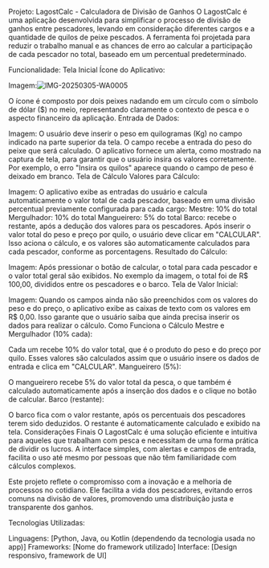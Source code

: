 Projeto: LagostCalc - Calculadora de Divisão de Ganhos
O LagostCalc é uma aplicação desenvolvida para simplificar o processo de divisão de ganhos entre pescadores, levando em consideração diferentes cargos e a quantidade de quilos de peixe pescados. A ferramenta foi projetada para reduzir o trabalho manual e as chances de erro ao calcular a participação de cada pescador no total, baseado em um percentual predeterminado.

Funcionalidade: Tela Inicial
Ícone do Aplicativo:

Imagem:![IMG-20250305-WA0005](https://github.com/user-attachments/assets/99c7a2a1-f003-4bce-85e5-82ec821323a7)


O ícone é composto por dois peixes nadando em um círculo com o símbolo de dólar ($) no meio, representando claramente o contexto de pesca e o aspecto financeiro da aplicação.
Entrada de Dados:

Imagem:
O usuário deve inserir o peso em quilogramas (Kg) no campo indicado na parte superior da tela. O campo recebe a entrada do peso do peixe que será calculado.
O aplicativo fornece um alerta, como mostrado na captura de tela, para garantir que o usuário insira os valores corretamente. Por exemplo, o erro "Insira os quilos" aparece quando o campo de peso é deixado em branco.
Tela de Cálculo
Valores para Cálculo:

Imagem:
O aplicativo exibe as entradas do usuário e calcula automaticamente o valor total de cada pescador, baseado em uma divisão percentual previamente configurada para cada cargo:
Mestre: 10% do total
Mergulhador: 10% do total
Mangueirero: 5% do total
Barco: recebe o restante, após a dedução dos valores para os pescadores.
Após inserir o valor total do peso e preço por quilo, o usuário deve clicar em "CALCULAR". Isso aciona o cálculo, e os valores são automaticamente calculados para cada pescador, conforme as porcentagens.
Resultado do Cálculo:

Imagem:
Após pressionar o botão de calcular, o total para cada pescador e o valor total geral são exibidos. No exemplo da imagem, o total foi de R$ 100,00, divididos entre os pescadores e o barco.
Tela de Valor Inicial:

Imagem:
Quando os campos ainda não são preenchidos com os valores do peso e do preço, o aplicativo exibe as caixas de texto com os valores em R$ 0,00.
Isso garante que o usuário saiba que ainda precisa inserir os dados para realizar o cálculo.
Como Funciona o Cálculo
Mestre e Mergulhador (10% cada):

Cada um recebe 10% do valor total, que é o produto do peso e do preço por quilo. Esses valores são calculados assim que o usuário insere os dados de entrada e clica em "CALCULAR".
Mangueirero (5%):

O mangueirero recebe 5% do valor total da pesca, o que também é calculado automaticamente após a inserção dos dados e o clique no botão de calcular.
Barco (restante):

O barco fica com o valor restante, após os percentuais dos pescadores terem sido deduzidos. O restante é automaticamente calculado e exibido na tela.
Considerações Finais
O LagostCalc é uma solução eficiente e intuitiva para aqueles que trabalham com pesca e necessitam de uma forma prática de dividir os lucros. A interface simples, com alertas e campos de entrada, facilita o uso até mesmo por pessoas que não têm familiaridade com cálculos complexos.

Este projeto reflete o compromisso com a inovação e a melhoria de processos no cotidiano. Ele facilita a vida dos pescadores, evitando erros comuns na divisão de valores, promovendo uma distribuição justa e transparente dos ganhos.

Tecnologias Utilizadas:

Linguagens: [Python, Java, ou Kotlin (dependendo da tecnologia usada no app)]
Frameworks: [Nome do framework utilizado]
Interface: [Design responsivo, framework de UI]

